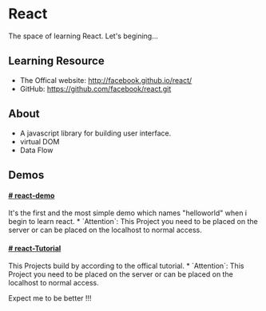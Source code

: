 # React
The space of learning React. Let's begining...

## Learning Resource
* The Offical website:  http://facebook.github.io/react/
* GitHub: https://github.com/facebook/react.git

## About
* A javascript library for building user interface.
* virtual DOM
* Data Flow

## Demos
<h4><a href='https://github.com/zhoou/React/tree/master/react-demo'><b># react-demo</b></a></h4>
It's the first and the most simple demo which names "helloworld" when i begin to learn react.
* `Attention`: This Project you need to be placed on the server or can be placed on the localhost to normal access.

<h4><a href='https://github.com/zhoou/React/tree/master/react-Tutorial'><b># react-Tutorial</b></a></h4>
This Projects build by according to the offical tutorial.
* `Attention`: This Project you need to be placed on the server or can be placed on the localhost to normal access.

Expect me to be better !!!
